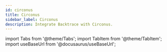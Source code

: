 ```yaml
---
id: circonus
title: Circonus
sidebar_label: Circonus
description: Integrate Backtrace with Circonus.
---
```

import Tabs from '@theme/Tabs';
import TabItem from '@theme/TabItem';
import useBaseUrl from '@docusaurus/useBaseUrl';
